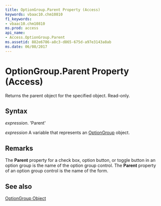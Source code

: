 ```yaml
---
title: OptionGroup.Parent Property (Access)
keywords: vbaac10.chm10810
f1_keywords:
- vbaac10.chm10810
ms.prod: access
api_name:
- Access.OptionGroup.Parent
ms.assetid: 882e6786-a8c3-d865-675d-a97e3143a8ab
ms.date: 06/08/2017
---
```



# OptionGroup.Parent Property (Access)

Returns the parent object for the specified object. Read-only.


## Syntax

 _expression_. 'Parent'

 _expression_ A variable that represents an [OptionGroup](./Access.OptionGroup.md) object.


## Remarks

 The **Parent** property for a check box, option button, or toggle button in an option group is the name of the option group control. The **Parent** property of an option group control is the name of the form.


## See also


[OptionGroup Object](Access.OptionGroup.md)

